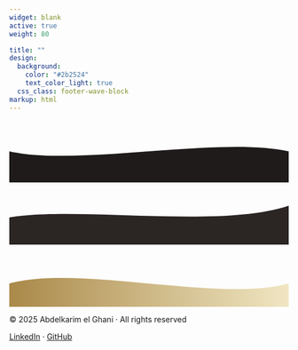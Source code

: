 ```yaml
---
widget: blank
active: true
weight: 80

title: ""
design:
  background:
    color: "#2b2524"
    text_color_light: true
  css_class: footer-wave-block
markup: html
---
```


<div class="wave-stack">
  <!-- Back wave -->
  <svg viewBox="0 0 1440 320" class="wave-svg back-wave" preserveAspectRatio="none">
    <path fill="#1e1b1a" fill-opacity="1" d="M0,160 C360,240 1080,80 1440,160 L1440,320 L0,320 Z"></path>
  </svg>

  <!-- Middle wave -->
  <svg viewBox="0 0 1440 320" class="wave-svg middle-wave" preserveAspectRatio="none">
    <path fill="#2b2524" fill-opacity="1" d="M0,180 C360,120 1080,240 1440,120 L1440,320 L0,320 Z"></path>
  </svg>

  <!-- Gold wave on top -->
  <svg viewBox="0 0 1440 320" class="wave-svg gold-wave" preserveAspectRatio="none">
    <defs>
      <linearGradient id="goldGradientFooter" x1="0" x2="1" y1="0" y2="0">
        <stop offset="0%" stop-color="#aa8949" />
        <stop offset="100%" stop-color="#f0e6c2" />
      </linearGradient>
    </defs>
    <path fill="url(#goldGradientFooter)" d="M0,200 C360,100 1080,300 1440,200 L1440,320 L0,320 Z"></path>
  </svg>
</div>

<div class="footer-content">
  <p>© 2025 Abdelkarim el Ghani · All rights reserved</p>
  <p>
    <a href="https://www.linkedin.com/in/your-profile" target="_blank">LinkedIn</a> ·
    <a href="https://github.com/akghani" target="_blank">GitHub</a>
  </p>
</div>

